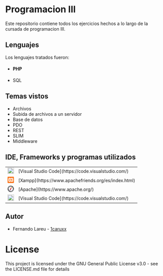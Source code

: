 # Programacion III

Este repositorio contiene todos los ejercicios hechos a lo largo de la cursada de programacion III.

## Lenguajes

Los lenguajes tratados fueron:

* <h4>PHP</h4>
* SQL

## Temas vistos

* Archivos
* Subida de archivos a un servidor
* Base de datos
* PDO
* REST
* SLIM
* Middleware

## IDE, Frameworks y programas utilizados

<table>
    <tbody>
        <tr>
            <td><img src="./Z._img/vs.ico" width="20px" height="20px"/></td>
            <td>[Visual Studio Code](https://code.visualstudio.com/)</td>
        <tr>
        <tr>
            <td><img src="./Z._img/xampp.png" width="20px" height="20px"/></td>
            <td>[Xampp](https://www.apachefriends.org/es/index.html)</td>
        <tr>
        <tr>
            <td><img src="./Z._img/apache.png" width="20px" height="20px"/></td>
            <td>[Apache](https://www.apache.org/)</td>
        <tr>
        <tr>
            <td><img src="./Z._img/vs.ico" width="20px" height="20px"/></td>
            <td>[Visual Studio Code](https://code.visualstudio.com/)</td>
        <tr>
    </tbody>
</table>

## Autor

* Fernando Lareu - [1caruxx](https://github.com/1caruxx)

# License

This project is licensed under the GNU General Public License v3.0 - see the LICENSE.md file for details